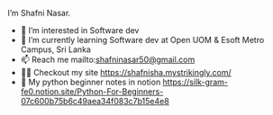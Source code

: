 I’m Shafni Nasar.
- 👀 I’m interested in Software dev
- 🌱 I’m currently learning Software dev at Open UOM & Esoft Metro Campus, Sri Lanka
- 📫 Reach me mailto:shafninasar50@gmail.com
- 👨‍💻 Checkout my site https://shafnisha.mystrikingly.com/
- 🦾 My python beginner notes in notion https://silk-gram-fe0.notion.site/Python-For-Beginners-07c600b75b6c49aea34f083c7b15e4e8

